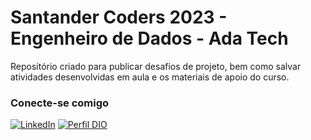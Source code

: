 # Santander Coders 2023 - Engenheiro de Dados - Ada Tech
Repositório criado para publicar desafios de projeto, bem como salvar atividades desenvolvidas em aula e os materiais de apoio do curso.


### Conecte-se comigo
[![LinkedIn](https://img.shields.io/badge/-LinkedIn-000?style=for-the-badge&logo=linkedin&logoColor=30A3DC)](https://www.linkedin.com/in/kawanevf/)
[![Perfil DIO](https://img.shields.io/badge/-Meu%20Perfil%20na%20DIO-30A3DC?style=for-the-badge)](https://www.dio.me/users/kawane_vital)

